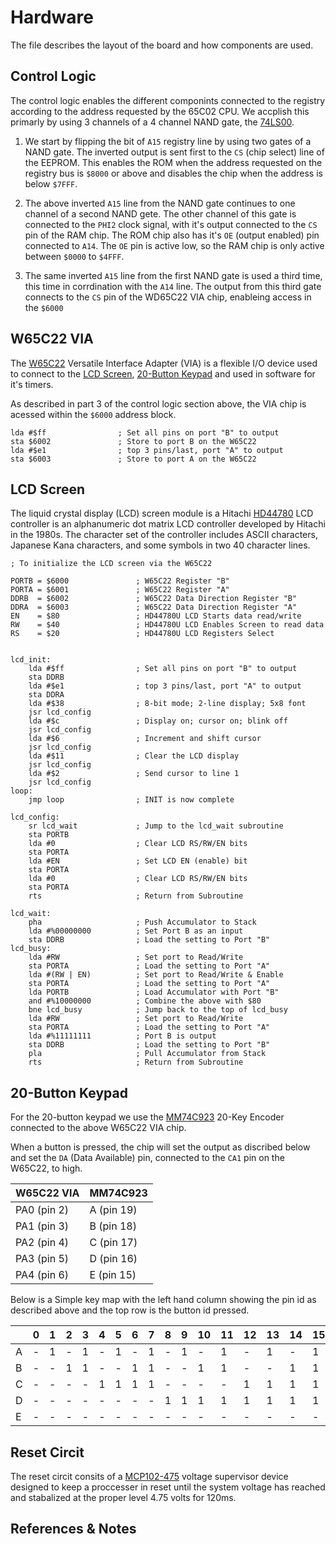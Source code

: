 # Hardware

The file describes the layout of the board and how components are used.

## Control Logic

The control logic enables the different componints connected to the registry according to the address requested by the 65C02 CPU. We accplish this primarly by using 3 channels of a 4 channel NAND gate, the [74LS00](https://www.ti.com/lit/gpn/sn74ls00).

1. We start by flipping the bit of `A15` registry line by using two gates of a NAND gate. The inverted output is sent first to the `CS` (chip select) line of the EEPROM. This enables the ROM when the address requested on the registry bus is `$8000` or above and disables the chip when the address is below `$7FFF`.

2. The above inverted `A15` line from the NAND gate continues to one channel of a second NAND gete.  The other channel of this gate is connected to the `PHI2` clock signal, with it's output connected to the `CS` pin of the RAM chip.  The ROM chip also has it's `OE` (output enabled) pin connected to `A14`.  The `OE` pin is active low, so the RAM chip is only active between `$0000` to `$4FFF`.

3. The same inverted `A15` line from the first NAND gate is used a third time, this time in corrdination with the `A14` line.  The output from this third gate connects to the `CS` pin of the WD65C22 VIA chip, enableing access in the `$6000`

## W65C22 VIA

The [W65C22](https://www.westerndesigncenter.com/wdc/documentation/w65c22.pdf) Versatile Interface Adapter (VIA) is a flexible I/O device used to connect to the [LCD Screen](#lcd-screen), [20-Button Keypad](#20-button-keypad) and used in software for it's timers.

As described in part 3 of the control logic section above, the VIA chip is acessed within the `$6000` address block.

```arm
lda #$ff                ; Set all pins on port "B" to output
sta $6002               ; Store to port B on the W65C22
lda #$e1                ; top 3 pins/last, port "A" to output
sta $6003               ; Store to port A on the W65C22
```

## LCD Screen

The liquid crystal display (LCD) screen module is a Hitachi [HD44780](https://www.sparkfun.com/datasheets/LCD/HD44780.pdf) LCD controller is an alphanumeric dot matrix LCD controller developed by Hitachi in the 1980s. The character set of the controller includes ASCII characters, Japanese Kana characters, and some symbols in two 40 character lines.

```avrasm
; To initialize the LCD screen via the W65C22

PORTB = $6000               ; W65C22 Register "B"
PORTA = $6001               ; W65C22 Register "A"
DDRB  = $6002               ; W65C22 Data Direction Register "B"
DDRA  = $6003               ; W65C22 Data Direction Register "A"
EN    = $80                 ; HD44780U LCD Starts data read/write
RW    = $40                 ; HD44780U LCD Enables Screen to read data
RS    = $20                 ; HD44780U LCD Registers Select


lcd_init:
    lda #$ff                ; Set all pins on port "B" to output
    sta DDRB
    lda #$e1                ; top 3 pins/last, port "A" to output
    sta DDRA
    lda #$38                ; 8-bit mode; 2-line display; 5x8 font
    jsr lcd_config
    lda #$c                 ; Display on; cursor on; blink off
    jsr lcd_config
    lda #$6                 ; Increment and shift cursor
    jsr lcd_config
    lda #$11                ; Clear the LCD display
    jsr lcd_config
    lda #$2                 ; Send cursor to line 1
    jsr lcd_config
loop:
    jmp loop                ; INIT is now complete

lcd_config:
    sr lcd_wait             ; Jump to the lcd_wait subroutine
    sta PORTB
    lda #0                  ; Clear LCD RS/RW/EN bits
    sta PORTA
    lda #EN                 ; Set LCD EN (enable) bit
    sta PORTA
    lda #0                  ; Clear LCD RS/RW/EN bits
    sta PORTA
    rts                     ; Return from Subroutine

lcd_wait:
    pha                     ; Push Accumulator to Stack
    lda #%00000000          ; Set Port B as an input
    sta DDRB                ; Load the setting to Port "B"
lcd_busy:
    lda #RW                 ; Set port to Read/Write
    sta PORTA               ; Load the setting to Port "A"
    lda #(RW | EN)          ; Set port to Read/Write & Enable
    sta PORTA               ; Load the setting to Port "A"
    lda PORTB               ; Load Accumulator with Port "B"
    and #%10000000          ; Combine the above with $80
    bne lcd_busy            ; Jump back to the top of lcd_busy
    lda #RW                 ; Set port to Read/Write
    sta PORTA               ; Load the setting to Port "A"
    lda #%11111111          ; Port B is output
    sta DDRB                ; Load the setting to Port "B"
    pla                     ; Pull Accumulator from Stack
    rts                     ; Return from Subroutine
```

## 20-Button Keypad

For the 20-button keypad we use the [MM74C923](https://mm.digikey.com/Volume0/opasdata/d220001/medias/docus/1001/MM74C922,923.pdf) 20-Key Encoder connected to the above W65C22 VIA chip.

When a button is pressed, the chip will set the output as discribed below and set the `DA` (Data Available) pin, connected to the `CA1` pin on the W65C22, to high.

| W65C22 VIA  | MM74C923   |
| ----------- | ---------- |
| PA0 (pin 2) | A (pin 19) |
| PA1 (pin 3) | B (pin 18) |
| PA2 (pin 4) | C (pin 17) |
| PA3 (pin 5) | D (pin 16) |
| PA4 (pin 6) | E (pin 15) |

Below is a Simple key map with the left hand column showing the pin id as described above and the top row is the button id pressed.

|   | 0 | 1 | 2 | 3 | 4 | 5 | 6 | 7 | 8 | 9 | 10 | 11 | 12 | 13 | 14 | 15 | 16 | 17 | 18 | 19 |
|---|---|---|---|---|---|---|---|---|---|---|----|----|----|----|----|----|----|----|----|----|
| A | - | 1 | - | 1 | - | 1 | - | 1 | - | 1 | -  | 1  | -  | 1  | -  | 1  | -  | 1  | -  | 1  |
| B | - | - | 1 | 1 | - | - | 1 | 1 | - | - | 1  | 1  | -  | -  | 1  | 1  | -  | -  | 1  | 1  |
| C | - | - | - | - | 1 | 1 | 1 | 1 | - | - | -  | -  | 1  | 1  | 1  | 1  | -  | -  | -  | -  |
| D | - | - | - | - | - | - | - | - | 1 | 1 | 1  | 1  | 1  | 1  | 1  | 1  | -  | -  | -  | -  |
| E | - | - | - | - | - | - | - | - | - | - | -  | -  | -  | -  | -  | -  | 1  | 1  | 1  | 1  |

## Reset Circit

The reset circit consits of a [MCP102-475](https://www.microchip.com/en-us/product/mcp102) voltage supervisor device designed to keep a proccesser in reset until the system voltage has reached and stabalized at the proper level 4.75 volts for 120ms.

## References & Notes
